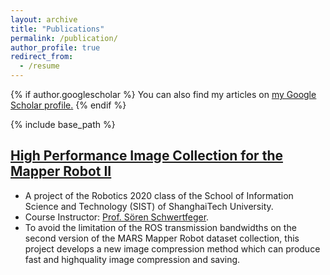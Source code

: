 ```yaml
---
layout: archive
title: "Publications"
permalink: /publication/
author_profile: true
redirect_from:
  - /resume
---
```


{% if author.googlescholar %}
  You can also find my articles on <u><a href="{{author.googlescholar}}">my Google Scholar profile</a>.</u>
{% endif %}

{% include base_path %}


[High Performance Image Collection for the Mapper Robot II](https://robotics.shanghaitech.edu.cn/node/308)
-----
  * A project of the Robotics 2020 class of the School of Information Science and Technology (SIST) of ShanghaiTech University.
  * Course Instructor: [Prof. Sören Schwertfeger](https://robotics.shanghaitech.edu.cn/people/soeren).
  * To avoid the limitation of the ROS transmission bandwidths on the second version of the MARS Mapper Robot dataset collection, this project develops a new image compression method which can produce fast and highquality image compression and saving.

<!-- 
{% for post in site.publications reversed %}
  {% include archive-single.html %}
{% endfor %} -->
